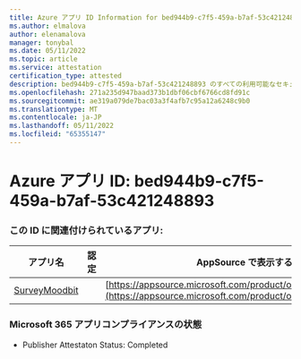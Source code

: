 ```yaml
---
title: Azure アプリ ID Information for bed944b9-c7f5-459a-b7af-53c421248893
ms.author: elmalova
author: elenamalova
manager: tonybal
ms.date: 05/11/2022
ms.topic: article
ms.service: attestation
certification_type: attested
description: bed944b9-c7f5-459a-b7af-53c421248893 のすべての利用可能なセキュリティとコンプライアンス情報。
ms.openlocfilehash: 271a235d947baad373b1dbf06cbf6766cd8fd91c
ms.sourcegitcommit: ae319a079de7bac03a3f4afb7c95a12a6248c9b0
ms.translationtype: MT
ms.contentlocale: ja-JP
ms.lasthandoff: 05/11/2022
ms.locfileid: "65355147"
---
```

# <a name="azure-app-id-bed944b9-c7f5-459a-b7af-53c421248893"></a>Azure アプリ ID: bed944b9-c7f5-459a-b7af-53c421248893


### <a name="apps-associated-with-this-id"></a>この ID に関連付けられているアプリ:
| **アプリ名** | **認定** | **AppSource で表示する** |
|--------------|---------------|-----------------------|
| [SurveyMoodbit](../forward/WA200003925.md) |  | [https://appsource.microsoft.com/product/office/WA200003925](https://appsource.microsoft.com/product/office/WA200003925) |

### <a name="microsoft-365-app-compliance-status"></a>Microsoft 365 アプリコンプライアンスの状態
- Publisher Attestaton Status: Completed
